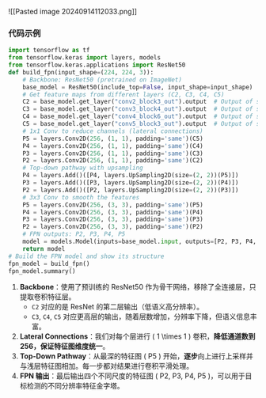 ![[Pasted image 20240914112033.png]]
### 代码示例
```python
import tensorflow as tf
from tensorflow.keras import layers, models
from tensorflow.keras.applications import ResNet50
def build_fpn(input_shape=(224, 224, 3)):
    # Backbone: ResNet50 (pretrained on ImageNet)
    base_model = ResNet50(include_top=False, input_shape=input_shape)
    # Get feature maps from different layers (C2, C3, C4, C5)
    C2 = base_model.get_layer("conv2_block3_out").output  # Output of stage 2
    C3 = base_model.get_layer("conv3_block4_out").output  # Output of stage 3
    C4 = base_model.get_layer("conv4_block6_out").output  # Output of stage 4
    C5 = base_model.get_layer("conv5_block3_out").output  # Output of stage 5
    # 1x1 Conv to reduce channels (lateral connections)
    P5 = layers.Conv2D(256, (1, 1), padding='same')(C5)
    P4 = layers.Conv2D(256, (1, 1), padding='same')(C4)
    P3 = layers.Conv2D(256, (1, 1), padding='same')(C3)
    P2 = layers.Conv2D(256, (1, 1), padding='same')(C2)
    # Top-down pathway with upsampling
    P4 = layers.Add()([P4, layers.UpSampling2D(size=(2, 2))(P5)])
    P3 = layers.Add()([P3, layers.UpSampling2D(size=(2, 2))(P4)])
    P2 = layers.Add()([P2, layers.UpSampling2D(size=(2, 2))(P3)])
    # 3x3 Conv to smooth the features
    P5 = layers.Conv2D(256, (3, 3), padding='same')(P5)
    P4 = layers.Conv2D(256, (3, 3), padding='same')(P4)
    P3 = layers.Conv2D(256, (3, 3), padding='same')(P3)
    P2 = layers.Conv2D(256, (3, 3), padding='same')(P2)
    # FPN outputs: P2, P3, P4, P5
    model = models.Model(inputs=base_model.input, outputs=[P2, P3, P4, P5])
    return model
# Build the FPN model and show its structure
fpn_model = build_fpn()
fpn_model.summary()
```

1. **Backbone**：使用了预训练的 ResNet50 作为骨干网络，移除了全连接层，只提取卷积特征层。
   - `C2` 对应的是 ResNet 的第二层输出（低语义高分辨率）。
   - `C3`, `C4`, `C5` 对应更高层的输出，随着层数增加，分辨率下降，但语义信息丰富。
2. **Lateral Connections**：我们对每个层进行 \( 1 \times 1 \) 卷积，**降低通道数到 256，保证特征图维度统一**。
3. **Top-Down Pathway**：从最深的特征图 \( P5 \) 开始，**逐步**向上进行上采样并与浅层特征图相加。每一步都对结果进行卷积平滑处理。
4. **FPN 输出**：最后输出四个不同尺度的特征图 \( P2, P3, P4, P5 \)，可以用于目标检测的不同分辨率特征金字塔。
